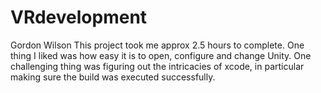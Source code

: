# VRdevelopment

Gordon Wilson
This project took me approx 2.5 hours to complete.
One thing I liked was how easy it is to open, configure and change Unity.
One challenging thing was figuring out the intricacies of xcode, in particular making sure the build was executed successfully.
